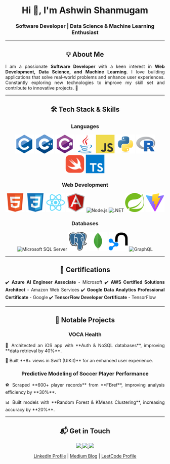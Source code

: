 <h1 align="center">Hi 👋, I'm Ashwin Shanmugam</h1>
<h3 align="center">Software Developer | Data Science & Machine Learning Enthusiast</h3>

---

<h2 align="center">💡 About Me</h2>

<p align="justify">
I am a passionate <b>Software Developer</b> with a keen interest in <b>Web Development, Data Science, and Machine Learning</b>.  
I love building applications that solve real-world problems and enhance user experiences.  
Constantly exploring new technologies to improve my skill set and contribute to innovative projects. 🚀  
</p>

---

<h2 align="center">🛠 Tech Stack & Skills</h2>

### <h3 align="center">Languages</h3>  
<p align="center">
  <img src="https://raw.githubusercontent.com/devicons/devicon/master/icons/c/c-original.svg" alt="C" width="60" height="60"/>
  <img src="https://raw.githubusercontent.com/devicons/devicon/master/icons/cplusplus/cplusplus-original.svg" alt="C++" width="60" height="60"/>
  <img src="https://raw.githubusercontent.com/devicons/devicon/master/icons/csharp/csharp-original.svg" alt="C#" width="60" height="60"/>
  <img src="https://raw.githubusercontent.com/devicons/devicon/master/icons/java/java-original.svg" alt="Java" width="60" height="60"/>
  <img src="https://raw.githubusercontent.com/devicons/devicon/master/icons/javascript/javascript-original.svg" alt="JavaScript" width="60" height="60"/>
  <img src="https://raw.githubusercontent.com/devicons/devicon/master/icons/python/python-original.svg" alt="Python" width="60" height="60"/>
  <img src="https://raw.githubusercontent.com/devicons/devicon/master/icons/r/r-original.svg" alt="R" width="60" height="60"/>
  <img src="https://raw.githubusercontent.com/devicons/devicon/master/icons/swift/swift-original.svg" alt="Swift" width="60" height="60"/>
  <img src="https://raw.githubusercontent.com/devicons/devicon/master/icons/typescript/typescript-original.svg" alt="TypeScript" width="60" height="60"/>
</p>

### <h3 align="center">Web Development</h3>  
<p align="center">
  <img src="https://raw.githubusercontent.com/devicons/devicon/master/icons/html5/html5-original.svg" alt="HTML" width="60" height="60"/>
  <img src="https://raw.githubusercontent.com/devicons/devicon/master/icons/css3/css3-original.svg" alt="CSS" width="60" height="60"/>
  <img src="https://raw.githubusercontent.com/devicons/devicon/master/icons/react/react-original.svg" alt="React" width="60" height="60"/>
  <img src="https://raw.githubusercontent.com/devicons/devicon/master/icons/angularjs/angularjs-original.svg" alt="Angular" width="60" height="60"/>
  <img src="https://upload.wikimedia.org/wikipedia/commons/8/8a/Node.js_logo.svg" alt="Node.js" width="100" height="60"/>
  <img src="https://brandslogos.com/wp-content/uploads/images/large/dot-net-logo.png" alt=".NET" width="80" height="60"/>
  <img src="https://raw.githubusercontent.com/devicons/devicon/master/icons/spring/spring-original.svg" alt="Spring" width="60" height="60"/>
  <img src="https://raw.githubusercontent.com/devicons/devicon/master/icons/vitejs/vitejs-original.svg" alt="Vite.js" width="60" height="60"/>
</p>

### <h3 align="center">Databases</h3>  
<p align="center">
  <img src="https://www.svgrepo.com/show/303229/microsoft-sql-server-logo.svg" alt="Microsoft SQL Server" width="60" height="60"/>
  <img src="https://raw.githubusercontent.com/devicons/devicon/master/icons/postgresql/postgresql-original.svg" alt="PostgreSQL" width="60" height="60"/>
  <img src="https://raw.githubusercontent.com/devicons/devicon/master/icons/mongodb/mongodb-original.svg" alt="MongoDB" width="60" height="60"/>
  <img src="https://raw.githubusercontent.com/devicons/devicon/master/icons/neo4j/neo4j-original.svg" alt="Neo4j" width="60" height="60"/>
  <img src="https://upload.wikimedia.org/wikipedia/commons/1/17/GraphQL_Logo.svg" alt="GraphQL" width="60" height="60"/>
</p>

---

<h2 align="center">📜 Certifications</h2>

<p align="justify">
✔️ <b>Azure AI Engineer Associate</b> - Microsoft  
✔️ <b>AWS Certified Solutions Architect</b> - Amazon Web Services  
✔️ <b>Google Data Analytics Professional Certificate</b> - Google  
✔️ <b>TensorFlow Developer Certificate</b> - TensorFlow  
</p>

---

<h2 align="center">📂 Notable Projects</h2>

### <h3 align="center">VOCA Health</h3>  
<p align="justify">📱 Architected an iOS app with **Auth & NoSQL databases**, improving **data retrieval by 40%**.</p>  
<p align="justify">🎨 Built **8+ views in Swift (UIKit)** for an enhanced user experience.</p>  

### <h3 align="center">Predictive Modeling of Soccer Player Performance</h3>  
<p align="justify">⚽ Scraped **600+ player records** from **FBref**, improving analysis efficiency by **30%**.</p>  
<p align="justify">📊 Built models with **Random Forest & KMeans Clustering**, increasing accuracy by **20%**.</p>  

---

<h2 align="center">📬 Get in Touch</h2>  

<p align="center">
  <a href="https://www.linkedin.com/in/yourprofile">
    <img src="https://img.shields.io/badge/-LinkedIn-0A66C2?style=for-the-badge&logo=linkedin&logoColor=white&border-radius=20" width="150"/>
  </a>
  <a href="https://medium.com/@ashwinshan2001">
    <img src="https://img.shields.io/badge/-Medium-12100E?style=for-the-badge&logo=medium&logoColor=white&border-radius=20" width="150"/>
  </a>
  <a href="https://leetcode.com/19_ashwin">
    <img src="https://img.shields.io/badge/-LeetCode-FFA116?style=for-the-badge&logo=leetcode&logoColor=black&border-radius=20" width="150"/>
  </a>
</p>

<p align="center">
  <a href="https://www.linkedin.com/in/yourprofile">LinkedIn Profile</a> |
  <a href="https://medium.com/@ashwinshan2001">Medium Blog</a> |
  <a href="https://leetcode.com/19_ashwin">LeetCode Profile</a>
</p>
